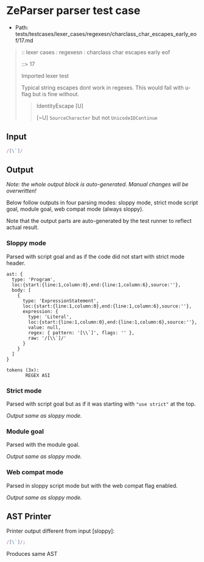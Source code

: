 # ZeParser parser test case

- Path: tests/testcases/lexer_cases/regexesn/charclass_char_escapes_early_eof/17.md

> :: lexer cases : regexesn : charclass char escapes early eof
>
> ::> 17
>
> Imported lexer test
>
> Typical string escapes dont work in regexes. This would fail with u-flag but is fine without.
>
> > IdentityEscape [U]
> >
> > [~U] `SourceCharacter` but not `UnicodeIDContinue`

## Input

`````js
/[\`]/
`````

## Output

_Note: the whole output block is auto-generated. Manual changes will be overwritten!_

Below follow outputs in four parsing modes: sloppy mode, strict mode script goal, module goal, web compat mode (always sloppy).

Note that the output parts are auto-generated by the test runner to reflect actual result.

### Sloppy mode

Parsed with script goal and as if the code did not start with strict mode header.

`````
ast: {
  type: 'Program',
  loc:{start:{line:1,column:0},end:{line:1,column:6},source:''},
  body: [
    {
      type: 'ExpressionStatement',
      loc:{start:{line:1,column:0},end:{line:1,column:6},source:''},
      expression: {
        type: 'Literal',
        loc:{start:{line:1,column:0},end:{line:1,column:6},source:''},
        value: null,
        regex: { pattern: '[\\`]', flags: '' },
        raw: '/[\\`]/'
      }
    }
  ]
}

tokens (3x):
       REGEX ASI
`````

### Strict mode

Parsed with script goal but as if it was starting with `"use strict"` at the top.

_Output same as sloppy mode._

### Module goal

Parsed with the module goal.

_Output same as sloppy mode._

### Web compat mode

Parsed in sloppy script mode but with the web compat flag enabled.

_Output same as sloppy mode._

## AST Printer

Printer output different from input [sloppy]:

````js
/[\`]/;
````

Produces same AST
